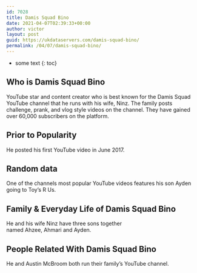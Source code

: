 ```yaml
---
id: 7028
title: Damis Squad Bino
date: 2021-04-07T02:39:33+00:00
author: victor
layout: post
guid: https://ukdataservers.com/damis-squad-bino/
permalink: /04/07/damis-squad-bino/
---
```


* some text
{: toc}


## Who is Damis Squad Bino



YouTube star and content creator who is best known for the Damis Squad YouTube channel that he runs with his wife, Ninz. The family posts challenge, prank, and vlog style videos on the channel. They have gained over 60,000 subscribers on the platform. 

                
                
                
## Prior to Popularity



He posted his first YouTube video in June 2017. 

                
                
                
## Random data



One of the channels most popular YouTube videos features his son Ayden going to Toy&#8217;s R Us.

                
                
                
## Family & Everyday Life of Damis Squad Bino



He and his wife Ninz have three sons together named Ahzee, Ahmari and Ayden.

                
                
                
## People Related With Damis Squad Bino



He and Austin McBroom both run their family&#8217;s YouTube channel. 

                
              
            
          
          
          